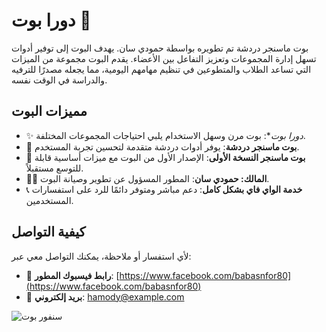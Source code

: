# دورا بوت 🌟

بوت ماسنجر دردشة تم تطويره بواسطة حمودي سان. يهدف البوت إلى توفير أدوات تسهل إدارة المجموعات وتعزيز التفاعل بين الأعضاء. يقدم البوت مجموعة من الميزات التي تساعد الطلاب والمتطوعين في تنظيم مهامهم اليومية، مما يجعله مصدرًا للترفيه والدراسة في الوقت نفسه.

## مميزات البوت

- ✨ *دورا بوت**: بوت مرن وسهل الاستخدام يلبي احتياجات المجموعات المختلفة.
- 📱 **بوت ماسنجر دردشة**: يوفر أدوات دردشة متقدمة لتحسين تجربة المستخدم.
- 🚀 **بوت ماسنجر النسخة الأولى**: الإصدار الأول من البوت مع ميزات أساسية قابلة للتوسع مستقبلاً.
- 👨‍💻 **المالك: حمودي سان**: المطور المسؤول عن تطوير وصيانة البوت.
- 📞 **خدمة الواي فاي بشكل كامل**: دعم مباشر ومتوفر دائمًا للرد على استفسارات المستخدمين.

## كيفية التواصل

لأي استفسار أو ملاحظة، يمكنك التواصل معي عبر:

- 📝 **رابط فيسبوك المطور**: [https://www.facebook.com/babasnfor80](https://www.facebook.com/babasnfor80)
- 📧 **بريد إلكتروني**: [hamody@example.com](mailto:hamody@example.com)

![سنفور بوت](رابط_الصورة_الجديدة)
